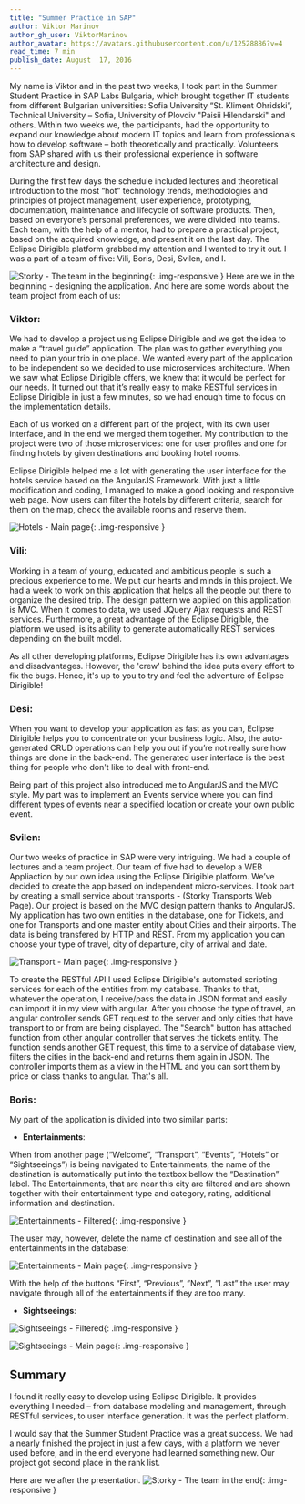 ```yaml
---
title: "Summer Practice in SAP"
author: Viktor Marinov
author_gh_user: ViktorMarinov
author_avatar: https://avatars.githubusercontent.com/u/12528886?v=4
read_time: 7 min
publish_date: August  17, 2016
---
```


My name is Viktor and in the past two weeks, I took part in the Summer Student Practice in SAP Labs Bulgaria, which brought together IT students from different Bulgarian universities: Sofia University “St. Kliment Ohridski”, Technical University – Sofia, University of Plovdiv "Paisii Hilendarski" and others. Within two weeks we, the participants, had the opportunity to expand our knowledge about modern IT topics and learn from professionals how to develop software – both theoretically and practically. Volunteers from SAP shared with us their professional experience in software architecture and design.

During the first few days the schedule included lectures and theoretical introduction to the most “hot” technology trends, methodologies and principles of project management, user experience, prototyping, documentation, maintenance and lifecycle of software products. Then, based on everyone’s personal preferences, we were divided into teams. Each team, with the help of a mentor, had to prepare a practical project, based on the acquired knowledge, and present it on the last day. The Eclipse Dirigible platform grabbed my attention and I wanted to try it out. I was a part of a team of five: Vili, Boris, Desi, Svilen, and I.

![Storky - The team in the beginning](/img/posts/20160817/team-in-the-beginning.png){: .img-responsive }
Here are we in the beginning - designing the application.
And here are some words about the team project from each of us:

### Viktor:

We had to develop a project using Eclipse Dirigible and we got the idea to make a “travel guide” application.
The plan was to gather everything you need to plan your trip in one place. We wanted every part of the application to be independent so we decided to use microservices architecture. When we saw what Eclipse Dirigible offers, we knew that it would be perfect for our needs. It turned out that it’s really easy to make RESTful services in Eclipse Dirigible in just a few minutes, so we had enough time to focus on the implementation details.

Each of us worked on a different part of the project, with its own user interface, and in the end we merged them together. My contribution to the project were two of those microservices: one for user profiles and one for finding hotels by given destinations and booking hotel rooms. 

Eclipse Dirigible helped me a lot with generating the user interface for the hotels service based on the AngularJS Framework. With just a little modification and coding, I managed to make a good looking and responsive web page. Now users can filter the hotels by different criteria, search for them on the map, check the available rooms and reserve them.

![Hotels - Main page](/img/posts/20160817/hotels-1.png){: .img-responsive }

### Vili:

Working in a team of young, educated and ambitious people is  such a precious experience to me.
We put our hearts and minds in this project. We had a week to work on this application that helps all the people out there to organize the desired trip.
The design pattern we applied on this application is MVC. When it comes to data, we used JQuery Ajax requests and REST services. 
Furthermore, a great advantage of the Eclipse
Dirigible, the platform we used, is its ability to generate automatically REST services depending on the built model. 

As all other developing platforms, Eclipse Dirigible has its own advantages and disadvantages. However, the 'crew' behind the idea puts every effort to fix the bugs. Hence, it's up to you to try and feel the adventure of Eclipse Dirigible!

### Desi:

When you want to develop your application as fast as you can, Eclipse Dirigible helps you to concentrate on your business logic.
Also, the auto-generated CRUD operations can help you out if you’re not really sure how things are done in the back-end. The generated user interface is the best thing for people who don't like to deal with front-end.

Being part of this project also introduced me to AngularJS and the MVC style. 
My part was to implement an Events service where you can find different types of events near a specified location or create your own public event.

### Svilen:

Our two weeks of practice in SAP were very intriguing. We had a couple of lectures and a team project. Our team of five had to develop a WEB Appliaction by our own idea using the Eclipse Dirigible platform. We’ve decided to create the app based on independent micro-services. I took part by creating a small service about transports - (Storky Transports Web Page). Our project is based on the MVC design pattern thanks to AngularJS. My application has two own entities in the database, one for Tickets, and one for Transports and one master entity about Cities and their airports. The data is being transfered by HTTP and REST. From my application you can choose your type of travel, city of departure, city of arrival and date.

![Transport - Main page](/img/posts/20160817/transport-1.png){: .img-responsive }

To create the RESTful API I used Eclipse Dirigible's automated scripting services for each of the entities from my database. Thanks to that, whatever the operation, I receive/pass the data in JSON format and easily can import it in my view with angular. After you choose the type of travel, an angular controller sends GET request to the server and only cities that have transport to or from are being displayed. The "Search" button has attached function from other angular controller that serves the tickets entity. The function sends another GET request, this time to a service of database view, filters the cities in the back-end and returns them again in JSON. The controller imports them as a view in the HTML and you can sort them by price or class thanks to angular. That's all.

### Boris:

My part of the application is divided into two similar parts:

* **Entertainments**:

When from another page (“Welcome”, “Transport”, “Events”, “Hotels” or “Sightseeings”) is being navigated to Entertainments, the name of the destination is automatically put into the textbox bellow the “Destination” label. The Entertainments, that are near this city are filtered and are shown together with their entertainment type and category, rating, additional information and destination.

![Entertainments - Filtered](/img/posts/20160817/entertainments-1.png){: .img-responsive }

The user may, however, delete the name of destination and see all of the entertainments in the database:

![Entertainments - Main page](/img/posts/20160817/entertainments-2.png){: .img-responsive }

With the help of the buttons “First”, “Previous”, ”Next”, ”Last” the user may navigate through all of the entertainments if they are too many.

* **Sightseeings**:

![Sightseeings - Filtered](/img/posts/20160817/sightseeings-1.png){: .img-responsive }

![Sightseeings - Main page](/img/posts/20160817/sightseeings-2.png){: .img-responsive }

## Summary

I found it really easy to develop using  Eclipse Dirigible. It provides everything I needed – from database modeling and management, through RESTful services, to user interface generation. It was the perfect platform.

I would say that the Summer Student Practice was a great success. We had a nearly finished the project in just a few days, with a platform we never used before, and in the end everyone had learned something new. Our project got second place in the rank list.

Here are we after the presentation.
![Storky - The team in the end](/img/posts/20160817/team-in-the-end.jpg){: .img-responsive }
